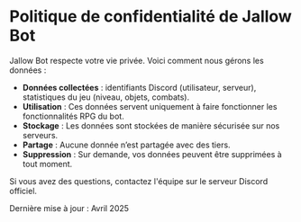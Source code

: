 # Politique de confidentialité de Jallow Bot

Jallow Bot respecte votre vie privée. Voici comment nous gérons les données :

- **Données collectées** : identifiants Discord (utilisateur, serveur), statistiques du jeu (niveau, objets, combats).
- **Utilisation** : Ces données servent uniquement à faire fonctionner les fonctionnalités RPG du bot.
- **Stockage** : Les données sont stockées de manière sécurisée sur nos serveurs.
- **Partage** : Aucune donnée n’est partagée avec des tiers.
- **Suppression** : Sur demande, vos données peuvent être supprimées à tout moment.

Si vous avez des questions, contactez l'équipe sur le serveur Discord officiel.

Dernière mise à jour : Avril 2025

